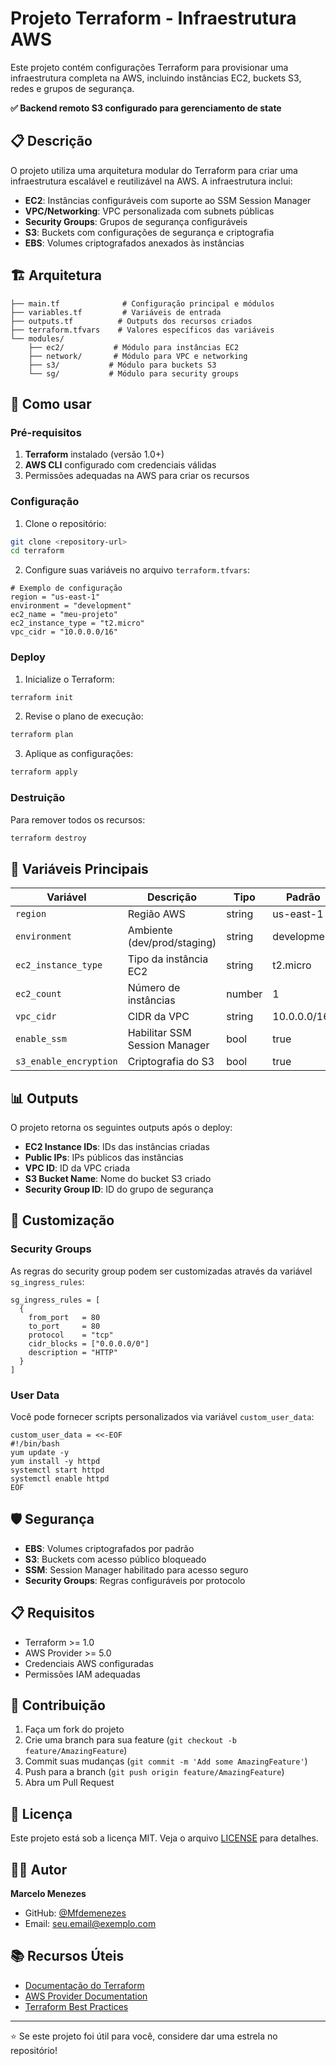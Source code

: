 # Projeto Terraform - Infraestrutura AWS

Este projeto contém configurações Terraform para provisionar uma infraestrutura completa na AWS, incluindo instâncias EC2, buckets S3, redes e grupos de segurança.

**✅ Backend remoto S3 configurado para gerenciamento de state**

## 📋 Descrição

O projeto utiliza uma arquitetura modular do Terraform para criar uma infraestrutura escalável e reutilizável na AWS. A infraestrutura inclui:

- **EC2**: Instâncias configuráveis com suporte ao SSM Session Manager
- **VPC/Networking**: VPC personalizada com subnets públicas
- **Security Groups**: Grupos de segurança configuráveis
- **S3**: Buckets com configurações de segurança e criptografia
- **EBS**: Volumes criptografados anexados às instâncias

## 🏗️ Arquitetura

```
├── main.tf              # Configuração principal e módulos
├── variables.tf         # Variáveis de entrada
├── outputs.tf          # Outputs dos recursos criados
├── terraform.tfvars    # Valores específicos das variáveis
└── modules/
    ├── ec2/           # Módulo para instâncias EC2
    ├── network/       # Módulo para VPC e networking
    ├── s3/           # Módulo para buckets S3
    └── sg/           # Módulo para security groups
```

## 🚀 Como usar

### Pré-requisitos

1. **Terraform** instalado (versão 1.0+)
2. **AWS CLI** configurado com credenciais válidas
3. Permissões adequadas na AWS para criar os recursos

### Configuração

1. Clone o repositório:
```bash
git clone <repository-url>
cd terraform
```

2. Configure suas variáveis no arquivo `terraform.tfvars`:
```hcl
# Exemplo de configuração
region = "us-east-1"
environment = "development"
ec2_name = "meu-projeto"
ec2_instance_type = "t2.micro"
vpc_cidr = "10.0.0.0/16"
```

### Deploy

1. Inicialize o Terraform:
```bash
terraform init
```

2. Revise o plano de execução:
```bash
terraform plan
```

3. Aplique as configurações:
```bash
terraform apply
```

### Destruição

Para remover todos os recursos:
```bash
terraform destroy
```

## 📝 Variáveis Principais

| Variável | Descrição | Tipo | Padrão |
|----------|-----------|------|--------|
| `region` | Região AWS | string | us-east-1 |
| `environment` | Ambiente (dev/prod/staging) | string | development |
| `ec2_instance_type` | Tipo da instância EC2 | string | t2.micro |
| `ec2_count` | Número de instâncias | number | 1 |
| `vpc_cidr` | CIDR da VPC | string | 10.0.0.0/16 |
| `enable_ssm` | Habilitar SSM Session Manager | bool | true |
| `s3_enable_encryption` | Criptografia do S3 | bool | true |

## 📊 Outputs

O projeto retorna os seguintes outputs após o deploy:

- **EC2 Instance IDs**: IDs das instâncias criadas
- **Public IPs**: IPs públicos das instâncias
- **VPC ID**: ID da VPC criada
- **S3 Bucket Name**: Nome do bucket S3 criado
- **Security Group ID**: ID do grupo de segurança

## 🔧 Customização

### Security Groups

As regras do security group podem ser customizadas através da variável `sg_ingress_rules`:

```hcl
sg_ingress_rules = [
  {
    from_port   = 80
    to_port     = 80
    protocol    = "tcp"
    cidr_blocks = ["0.0.0.0/0"]
    description = "HTTP"
  }
]
```

### User Data

Você pode fornecer scripts personalizados via variável `custom_user_data`:

```hcl
custom_user_data = <<-EOF
#!/bin/bash
yum update -y
yum install -y httpd
systemctl start httpd
systemctl enable httpd
EOF
```

## 🛡️ Segurança

- **EBS**: Volumes criptografados por padrão
- **S3**: Buckets com acesso público bloqueado
- **SSM**: Session Manager habilitado para acesso seguro
- **Security Groups**: Regras configuráveis por protocolo

## 📋 Requisitos

- Terraform >= 1.0
- AWS Provider >= 5.0
- Credenciais AWS configuradas
- Permissões IAM adequadas

## 🤝 Contribuição

1. Faça um fork do projeto
2. Crie uma branch para sua feature (`git checkout -b feature/AmazingFeature`)
3. Commit suas mudanças (`git commit -m 'Add some AmazingFeature'`)
4. Push para a branch (`git push origin feature/AmazingFeature`)
5. Abra um Pull Request

## 📄 Licença

Este projeto está sob a licença MIT. Veja o arquivo [LICENSE](LICENSE) para detalhes.

## 👨‍💻 Autor

**Marcelo Menezes**

- GitHub: [@Mfdemenezes](https://github.com/Mfdemenezes)
- Email: seu.email@exemplo.com

## 📚 Recursos Úteis

- [Documentação do Terraform](https://developer.hashicorp.com/terraform/docs)
- [AWS Provider Documentation](https://registry.terraform.io/providers/hashicorp/aws/latest/docs)
- [Terraform Best Practices](https://www.terraform-best-practices.com/)

---

⭐ Se este projeto foi útil para você, considere dar uma estrela no repositório!
